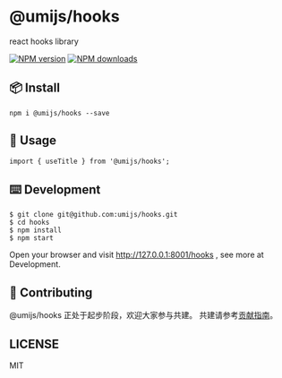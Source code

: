 # @umijs/hooks

react hooks library

[![NPM version][image-1]][1] [![NPM downloads][image-2]][2]


## 📦 Install

```
npm i @umijs/hooks --save
```

## 🔨 Usage

```
import { useTitle } from '@umijs/hooks';
```

## ⌨️ Development

```
$ git clone git@github.com:umijs/hooks.git
$ cd hooks
$ npm install
$ npm start
```
Open your browser and visit http://127.0.0.1:8001/hooks , see more at Development.

## 🤝 Contributing

@umijs/hooks 正处于起步阶段，欢迎大家参与共建。
共建请参考[贡献指南](CONTRIBUTING.MD)。

## LICENSE

MIT


[1]:	https://www.npmjs.com/package/@umijs/hooks
[2]:	https://npmjs.org/package/@umijs/hooks

[image-1]:	https://img.shields.io/npm/v/@umijs/hooks.svg?style=flat
[image-2]:	https://img.shields.io/npm/dm/@umijs/hooks.svg?style=flat
